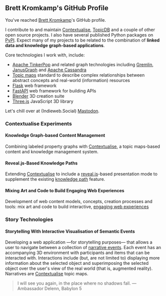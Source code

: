 ## Brett Kromkamp's GitHub Profile

You've reached [Brett Kromkamp](https://brettkromkamp.com/)'s GitHub profile.

I contribute to and maintain [Contextualise](https://github.com/brettkromkamp/contextualise), [TopicDB](https://github.com/brettkromkamp/topic-db) and a couple of other open source projects. I also have several published Python packages on [PyPI](https://pypi.org/user/brettkromkamp/). Expect many of my projects to be related to the combination of __linked data and knowledge graph-based applications__.

Core technologies I work with, include:

* [Apache TinkerPop](https://tinkerpop.apache.org/) and related graph technologies including [Gremlin](https://tinkerpop.apache.org/gremlin.html), [JanusGraph](https://janusgraph.org/) and [Apache Cassandra](https://cassandra.apache.org/_/index.html)
* [Topic maps](https://ontopia.net/topicmaps/materials/tao.html) standard to describe complex relationships between abstract concepts and real-world (information) resources
* [Flask](https://flask.palletsprojects.com/en/2.2.x/) web framework
* [FastAPI](https://fastapi.tiangolo.com/) web framework for building APIs
* [Blender](https://www.blender.org/) 3D creation suite
* [Three.js](https://threejs.org/) JavaScript 3D library

Let's chill over at (Indieweb.Social) [Mastodon](https://indieweb.social/invite/YsdGXU4f).

### Contextualise Experiments

#### Knowledge Graph-based Content Management

Combining labeled property graphs with [Contextualise](https://contextualise.dev/), a topic maps-based content and knowledge management system. 

#### Reveal.js-Based Knowledge Paths

Extending [Contextualise](https://contextualise.dev/) to include a [reveal.js](https://revealjs.com/)-based presentation mode to supplement the existing [knowledge path](https://brettkromkamp.com/posts/knowledge-paths/) feature.

#### Mixing Art and Code to Build Engaging Web Experiences

Development of web content models, concepts, creation processes and tools: mix art and code to build interactive, [engaging web experiences](https://brettkromkamp.com/posts/engaging-web-experiences/)

### Story Technologies

#### Storytelling With Interactive Visualisation of Semantic Events

Developing a web application &mdash;for storytelling purposes&mdash; that allows a user to navigate between a collection of [narrative events](https://brettkromkamp.com/posts/narrative-events/). Each event has an accompanying 3D environment with participants and items that can be interacted with. Interactions include (but, are not limited to) displaying more information about the selected object and superimposing the selected object over the user's view of the real world (that is, augmented reality). Narratives are [Contextualise](https://contextualise.dev/) topic maps.

> I will see you again, in the place where no shadows fall. &mdash; Ambassador Delenn, Babylon 5
